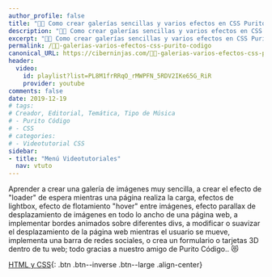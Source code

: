 ```yaml
---
author_profile: false
title: "👨‍🏫 Como crear galerías sencillas y varios efectos en CSS Purito Código"
description: "👩‍🎨 Como crear galerías sencillas y varios efectos en CSS  Purito Código"
excerpt: "👩‍🎨 Como crear galerías sencillas y varios efectos en CSS Purito Código"
permalink: /👨‍🏫-galerias-varios-efectos-css-purito-codigo
canonical_URL: https://ciberninjas.com/👨‍🏫-galerias-varios-efectos-css-purito-codigo
header:
  video:
    id: playlist?list=PL8M1frRRqO_rMWPFN_5RDV2IKe65G_RiR
    provider: youtube
comments: false
date: 2019-12-19
# tags:
# Creador, Editorial, Temática, Tipo de Música
# - Purito Código
# - CSS
# categories:
# - Videotutorial CSS
sidebar:
- title: "Menú Videotutoriales"
  nav: vtuto
---
```


Aprender a crear una galería de imágenes muy sencilla, a crear el efecto de "loader" de espera mientras una página realiza la carga, efectos de lightbox, efecto de flotamiento "hover" entre imágenes, efecto parallax de desplazamiento de imágenes en todo lo ancho de una página web, a implementar bordes animados sobre diferentes divs, a modificar o suavizar el desplazamiento de la página web mientras el usuario se mueve, implementa una barra de redes sociales, o crea un formulario o tarjetas 3D dentro de tu web; todo gracias a nuestro amigo de Purito Código.. 😻

[<i class="fab fa-html5"></i> HTML y <i class="fab fa-css3-alt"></i> CSS](/cursos-tecnologia/#html--y-css-){: .btn .btn--inverse .btn--large .align-center}
